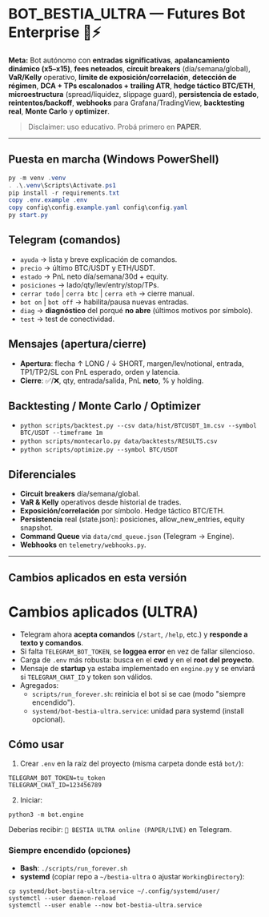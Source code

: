 # BOT_BESTIA_ULTRA — Futures Bot Enterprise 🐺⚡

**Meta:** Bot autónomo con **entradas significativas**, **apalancamiento dinámico (x5–x15)**, **fees neteados**, 
**circuit breakers** (día/semana/global), **VaR/Kelly** operativo, **límite de exposición/correlación**, 
**detección de régimen**, **DCA + TPs escalonados + trailing ATR**, **hedge táctico BTC/ETH**, 
**microestructura** (spread/liquidez, slippage guard), **persistencia de estado**, **reintentos/backoff**,
**webhooks** para Grafana/TradingView, **backtesting real**, **Monte Carlo** y **optimizer**.

> Disclaimer: uso educativo. Probá primero en **PAPER**.

---

## Puesta en marcha (Windows PowerShell)

```powershell
py -m venv .venv
. .\.venv\Scripts\Activate.ps1
pip install -r requirements.txt
copy .env.example .env
copy config\config.example.yaml config\config.yaml
py start.py
```

## Telegram (comandos)
- `ayuda` → lista y breve explicación de comandos.
- `precio` → último BTC/USDT y ETH/USDT.
- `estado` → PnL neto día/semana/30d + equity.
- `posiciones` → lado/qty/lev/entry/stop/TPs.
- `cerrar todo` | `cerra btc` | `cerra eth` → cierre manual.
- `bot on` | `bot off` → habilita/pausa nuevas entradas.
- `diag` → **diagnóstico** del porqué **no abre** (últimos motivos por símbolo).
- `test` → test de conectividad.

## Mensajes (apertura/cierre)
- **Apertura**: flecha ↑ LONG / ↓ SHORT, margen/lev/notional, entrada, TP1/TP2/SL con PnL esperado, orden y latencia.
- **Cierre**: ✅/❌, qty, entrada/salida, PnL **neto**, % y holding.

## Backtesting / Monte Carlo / Optimizer
- `python scripts/backtest.py --csv data/hist/BTCUSDT_1m.csv --symbol BTC/USDT --timeframe 1m`
- `python scripts/montecarlo.py data/backtests/RESULTS.csv`
- `python scripts/optimize.py --symbol BTC/USDT`

## Diferenciales
- **Circuit breakers** día/semana/global.
- **VaR & Kelly** operativos desde historial de trades.
- **Exposición/correlación** por símbolo. Hedge táctico BTC/ETH.
- **Persistencia** real (state.json): posiciones, allow_new_entries, equity snapshot.
- **Command Queue** via `data/cmd_queue.json` (Telegram → Engine).
- **Webhooks** en `telemetry/webhooks.py`.


---

## Cambios aplicados en esta versión
# Cambios aplicados (ULTRA)
- Telegram ahora **acepta comandos** (`/start`, `/help`, etc.) y **responde a texto y comandos**.
- Si falta `TELEGRAM_BOT_TOKEN`, se **loggea error** en vez de fallar silencioso.
- Carga de `.env` más robusta: busca en el **cwd** y en el **root del proyecto**.
- Mensaje de **startup** ya estaba implementado en `engine.py` y se enviará si `TELEGRAM_CHAT_ID` y token son válidos.
- Agregados:
  - `scripts/run_forever.sh`: reinicia el bot si se cae (modo "siempre encendido").
  - `systemd/bot-bestia-ultra.service`: unidad para systemd (install opcional).
  
## Cómo usar
1. Crear `.env` en la raíz del proyecto (misma carpeta donde está `bot/`):
```
TELEGRAM_BOT_TOKEN=tu_token
TELEGRAM_CHAT_ID=123456789
```
2. Iniciar:
```
python3 -m bot.engine
```
Deberías recibir: `🤖 BESTIA ULTRA online (PAPER/LIVE)` en Telegram.

### Siempre encendido (opciones)
- **Bash**: `./scripts/run_forever.sh`
- **systemd** (copiar repo a `~/bestia-ultra` o ajustar `WorkingDirectory`):
```
cp systemd/bot-bestia-ultra.service ~/.config/systemd/user/
systemctl --user daemon-reload
systemctl --user enable --now bot-bestia-ultra.service
```
